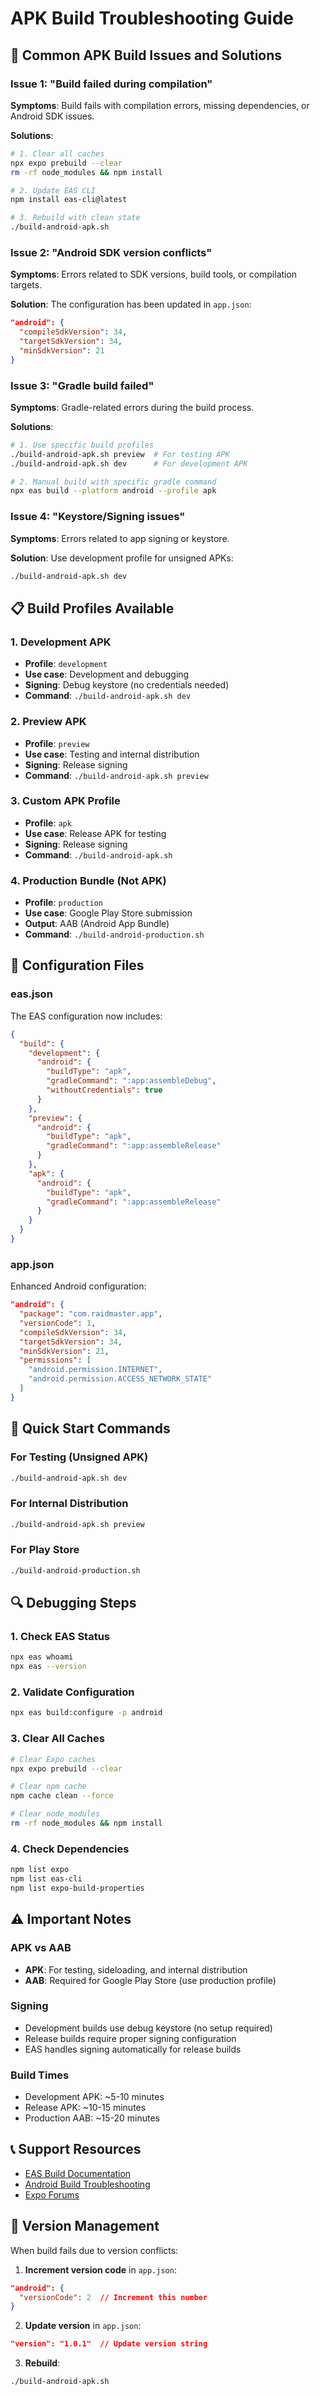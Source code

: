 # APK Build Troubleshooting Guide

## 🐛 Common APK Build Issues and Solutions

### Issue 1: "Build failed during compilation"
**Symptoms**: Build fails with compilation errors, missing dependencies, or Android SDK issues.

**Solutions**:
```bash
# 1. Clear all caches
npx expo prebuild --clear
rm -rf node_modules && npm install

# 2. Update EAS CLI
npm install eas-cli@latest

# 3. Rebuild with clean state
./build-android-apk.sh
```

### Issue 2: "Android SDK version conflicts"
**Symptoms**: Errors related to SDK versions, build tools, or compilation targets.

**Solution**: The configuration has been updated in `app.json`:
```json
"android": {
  "compileSdkVersion": 34,
  "targetSdkVersion": 34,
  "minSdkVersion": 21
}
```

### Issue 3: "Gradle build failed"
**Symptoms**: Gradle-related errors during the build process.

**Solutions**:
```bash
# 1. Use specific build profiles
./build-android-apk.sh preview  # For testing APK
./build-android-apk.sh dev      # For development APK

# 2. Manual build with specific gradle command
npx eas build --platform android --profile apk
```

### Issue 4: "Keystore/Signing issues"
**Symptoms**: Errors related to app signing or keystore.

**Solution**: Use development profile for unsigned APKs:
```bash
./build-android-apk.sh dev
```

## 📋 Build Profiles Available

### 1. Development APK
- **Profile**: `development`
- **Use case**: Development and debugging
- **Signing**: Debug keystore (no credentials needed)
- **Command**: `./build-android-apk.sh dev`

### 2. Preview APK
- **Profile**: `preview`
- **Use case**: Testing and internal distribution
- **Signing**: Release signing
- **Command**: `./build-android-apk.sh preview`

### 3. Custom APK Profile
- **Profile**: `apk`
- **Use case**: Release APK for testing
- **Signing**: Release signing
- **Command**: `./build-android-apk.sh`

### 4. Production Bundle (Not APK)
- **Profile**: `production`
- **Use case**: Google Play Store submission
- **Output**: AAB (Android App Bundle)
- **Command**: `./build-android-production.sh`

## 🔧 Configuration Files

### eas.json
The EAS configuration now includes:

```json
{
  "build": {
    "development": {
      "android": {
        "buildType": "apk",
        "gradleCommand": ":app:assembleDebug",
        "withoutCredentials": true
      }
    },
    "preview": {
      "android": {
        "buildType": "apk",
        "gradleCommand": ":app:assembleRelease"
      }
    },
    "apk": {
      "android": {
        "buildType": "apk",
        "gradleCommand": ":app:assembleRelease"
      }
    }
  }
}
```

### app.json
Enhanced Android configuration:

```json
"android": {
  "package": "com.raidmaster.app",
  "versionCode": 1,
  "compileSdkVersion": 34,
  "targetSdkVersion": 34,
  "minSdkVersion": 21,
  "permissions": [
    "android.permission.INTERNET",
    "android.permission.ACCESS_NETWORK_STATE"
  ]
}
```

## 🚀 Quick Start Commands

### For Testing (Unsigned APK)
```bash
./build-android-apk.sh dev
```

### For Internal Distribution
```bash
./build-android-apk.sh preview
```

### For Play Store
```bash
./build-android-production.sh
```

## 🔍 Debugging Steps

### 1. Check EAS Status
```bash
npx eas whoami
npx eas --version
```

### 2. Validate Configuration
```bash
npx eas build:configure -p android
```

### 3. Clear All Caches
```bash
# Clear Expo caches
npx expo prebuild --clear

# Clear npm cache
npm cache clean --force

# Clear node_modules
rm -rf node_modules && npm install
```

### 4. Check Dependencies
```bash
npm list expo
npm list eas-cli
npm list expo-build-properties
```

## ⚠️ Important Notes

### APK vs AAB
- **APK**: For testing, sideloading, and internal distribution
- **AAB**: Required for Google Play Store (use production profile)

### Signing
- Development builds use debug keystore (no setup required)
- Release builds require proper signing configuration
- EAS handles signing automatically for release builds

### Build Times
- Development APK: ~5-10 minutes
- Release APK: ~10-15 minutes
- Production AAB: ~15-20 minutes

## 📞 Support Resources

- [EAS Build Documentation](https://docs.expo.dev/build/introduction/)
- [Android Build Troubleshooting](https://docs.expo.dev/build/troubleshooting/)
- [Expo Forums](https://forums.expo.dev/)

## 🔄 Version Management

When build fails due to version conflicts:

1. **Increment version code** in `app.json`:
```json
"android": {
  "versionCode": 2  // Increment this number
}
```

2. **Update version** in `app.json`:
```json
"version": "1.0.1"  // Update version string
```

3. **Rebuild**:
```bash
./build-android-apk.sh
```